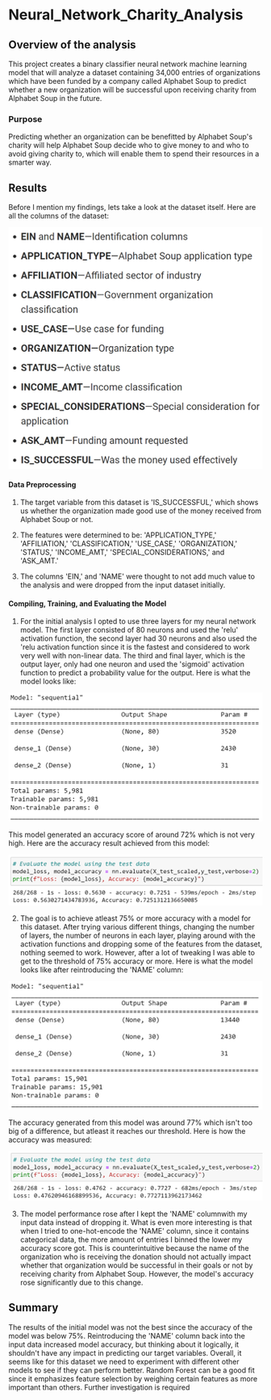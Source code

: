 # Neural_Network_Charity_Analysis

## Overview of the analysis

This project creates a binary classifier neural network machine learning model that will analyze a dataset containing 34,000 entries of organizations which have been funded by a company called Alphabet Soup to predict whether a new organization will be successful upon receiving charity from Alphabet Soup in the future.

### Purpose

Predicting whether an organization can be benefitted by Alphabet Soup's charity will help Alphabet Soup decide who to give money to and who to avoid giving charity to, which will enable them to spend their resources in a smarter way.

## Results

Before I mention my findings, lets take a look at the dataset itself. Here are all the columns of the dataset:

![Features](https://github.com/Zarif601/Neural_Network_Charity_Analysis/blob/main/Resources/Images/Features.PNG)

#### Data Preprocessing

1. The target variable from this dataset is 'IS_SUCCESSFUL,' which shows us whether the organization made good use of the money received from Alphabet Soup or not.

2. The features were determined to be: 'APPLICATION_TYPE,' 'AFFILIATION,' 'CLASSIFICATION,' 'USE_CASE,' 'ORGANIZATION,' 'STATUS,' 'INCOME_AMT,' 'SPECIAL_CONSIDERATIONS,' and 'ASK_AMT.'

3. The columns 'EIN,' and 'NAME' were thought to not add much value to the analysis and were dropped from the input dataset initially.

#### Compiling, Training, and Evaluating the Model

1. For the initial analysis I opted to use three layers for my neural network model. The first layer consisted of 80 neurons and used the 'relu' activation function, the second layer had 30 neurons and also used the 'relu activation function since it is the fastest and considered to work very well with non-linear data. The third and final layer, which is the output layer, only had one neuron and used the 'sigmoid' activation function to predict a probability value for the output. Here is what the model looks like:

![Unoptimized Model](https://github.com/Zarif601/Neural_Network_Charity_Analysis/blob/main/Resources/Images/Unoptimized%20Model.PNG)

This model generated an accuracy score of around 72% which is not very high. Here are the accuracy result achieved from this model:

![Unoptimized Accuracy](https://github.com/Zarif601/Neural_Network_Charity_Analysis/blob/main/Resources/Images/Unoptimized%20Accuracy.PNG)

2. The goal is to achieve atleast 75% or more accuracy with a model for this dataset. After trying various different things, changing the number of layers, the number of neurons in each layer, playing around with the activation functions and dropping some of the features from the dataset, nothing seemed to work. However, after a lot of tweaking I was able to get to the threshold of 75% accuracy or more. Here is what the model looks like after reintroducing the 'NAME' column:

![Optimized Model](https://github.com/Zarif601/Neural_Network_Charity_Analysis/blob/main/Resources/Images/Optimized%20Model.PNG)

The accuracy generated from this model was around 77% which isn't too big of a difference, but atleast it reaches our threshold. Here is how the accuracy was measured:

![Optimized Accuracy](https://github.com/Zarif601/Neural_Network_Charity_Analysis/blob/main/Resources/Images/Optimized%20Accuracy.PNG)

3. The model performance rose after I kept the 'NAME' columnwith my input data instead of dropping it. What is even more interesting is that when I tried to one-hot-encode the 'NAME' column, since it contains categorical data, the more amount of entries I binned the lower my accuracy score got. This is counterintuitive because the name of the organization who is receiving the donation should not actually impact whether that organization would be successful in their goals or not by receiving charity from Alphabet Soup. However, the model's accuracy rose significantly due to this change.

## Summary

The results of the initial model was not the best since the accuracy of the model was below 75%. Reintroducing the 'NAME' column back into the input data increased model accuracy, but thinking about it logically, it shouldn't have any impact in predicting our target variables. Overall, it seems like for this dataset we need to experiment with different other models to see if they can perform better. Random Forest can be a good fit since it emphasizes feature selection by weighing certain features as more important than others. Further investigation is required
